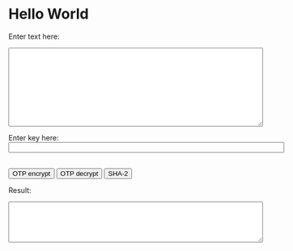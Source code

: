 <html>
<body>
<h1>Hello World</h1>

Enter text here: <br>
<textarea rows="10" cols="60" id="myTextarea">
</textarea><br>
Enter key here: <br>
<input type="text" name="text" id="key" size="65" />
<br>
<br>

<button id="OTP1">OTP encrypt</button>
<button id="OTP2">OTP decrypt</button>
<button id="Sha">SHA-2</button>
<br>

Result: <br>
<textarea rows="5" cols="60" id="result">
</textarea><br>

<script type="text/javascript">

    function SHA512(str) {
        function int64(msint_32, lsint_32) {
            this.highOrder = msint_32;
            this.lowOrder = lsint_32;
        }

        var H = [new int64(0x6a09e667, 0xf3bcc908), new int64(0xbb67ae85, 0x84caa73b),
            new int64(0x3c6ef372, 0xfe94f82b), new int64(0xa54ff53a, 0x5f1d36f1),
            new int64(0x510e527f, 0xade682d1), new int64(0x9b05688c, 0x2b3e6c1f),
            new int64(0x1f83d9ab, 0xfb41bd6b), new int64(0x5be0cd19, 0x137e2179)];

        var K = [new int64(0x428a2f98, 0xd728ae22), new int64(0x71374491, 0x23ef65cd),
            new int64(0xb5c0fbcf, 0xec4d3b2f), new int64(0xe9b5dba5, 0x8189dbbc),
            new int64(0x3956c25b, 0xf348b538), new int64(0x59f111f1, 0xb605d019),
            new int64(0x923f82a4, 0xaf194f9b), new int64(0xab1c5ed5, 0xda6d8118),
            new int64(0xd807aa98, 0xa3030242), new int64(0x12835b01, 0x45706fbe),
            new int64(0x243185be, 0x4ee4b28c), new int64(0x550c7dc3, 0xd5ffb4e2),
            new int64(0x72be5d74, 0xf27b896f), new int64(0x80deb1fe, 0x3b1696b1),
            new int64(0x9bdc06a7, 0x25c71235), new int64(0xc19bf174, 0xcf692694),
            new int64(0xe49b69c1, 0x9ef14ad2), new int64(0xefbe4786, 0x384f25e3),
            new int64(0x0fc19dc6, 0x8b8cd5b5), new int64(0x240ca1cc, 0x77ac9c65),
            new int64(0x2de92c6f, 0x592b0275), new int64(0x4a7484aa, 0x6ea6e483),
            new int64(0x5cb0a9dc, 0xbd41fbd4), new int64(0x76f988da, 0x831153b5),
            new int64(0x983e5152, 0xee66dfab), new int64(0xa831c66d, 0x2db43210),
            new int64(0xb00327c8, 0x98fb213f), new int64(0xbf597fc7, 0xbeef0ee4),
            new int64(0xc6e00bf3, 0x3da88fc2), new int64(0xd5a79147, 0x930aa725),
            new int64(0x06ca6351, 0xe003826f), new int64(0x14292967, 0x0a0e6e70),
            new int64(0x27b70a85, 0x46d22ffc), new int64(0x2e1b2138, 0x5c26c926),
            new int64(0x4d2c6dfc, 0x5ac42aed), new int64(0x53380d13, 0x9d95b3df),
            new int64(0x650a7354, 0x8baf63de), new int64(0x766a0abb, 0x3c77b2a8),
            new int64(0x81c2c92e, 0x47edaee6), new int64(0x92722c85, 0x1482353b),
            new int64(0xa2bfe8a1, 0x4cf10364), new int64(0xa81a664b, 0xbc423001),
            new int64(0xc24b8b70, 0xd0f89791), new int64(0xc76c51a3, 0x0654be30),
            new int64(0xd192e819, 0xd6ef5218), new int64(0xd6990624, 0x5565a910),
            new int64(0xf40e3585, 0x5771202a), new int64(0x106aa070, 0x32bbd1b8),
            new int64(0x19a4c116, 0xb8d2d0c8), new int64(0x1e376c08, 0x5141ab53),
            new int64(0x2748774c, 0xdf8eeb99), new int64(0x34b0bcb5, 0xe19b48a8),
            new int64(0x391c0cb3, 0xc5c95a63), new int64(0x4ed8aa4a, 0xe3418acb),
            new int64(0x5b9cca4f, 0x7763e373), new int64(0x682e6ff3, 0xd6b2b8a3),
            new int64(0x748f82ee, 0x5defb2fc), new int64(0x78a5636f, 0x43172f60),
            new int64(0x84c87814, 0xa1f0ab72), new int64(0x8cc70208, 0x1a6439ec),
            new int64(0x90befffa, 0x23631e28), new int64(0xa4506ceb, 0xde82bde9),
            new int64(0xbef9a3f7, 0xb2c67915), new int64(0xc67178f2, 0xe372532b),
            new int64(0xca273ece, 0xea26619c), new int64(0xd186b8c7, 0x21c0c207),
            new int64(0xeada7dd6, 0xcde0eb1e), new int64(0xf57d4f7f, 0xee6ed178),
            new int64(0x06f067aa, 0x72176fba), new int64(0x0a637dc5, 0xa2c898a6),
            new int64(0x113f9804, 0xbef90dae), new int64(0x1b710b35, 0x131c471b),
            new int64(0x28db77f5, 0x23047d84), new int64(0x32caab7b, 0x40c72493),
            new int64(0x3c9ebe0a, 0x15c9bebc), new int64(0x431d67c4, 0x9c100d4c),
            new int64(0x4cc5d4be, 0xcb3e42b6), new int64(0x597f299c, 0xfc657e2a),
            new int64(0x5fcb6fab, 0x3ad6faec), new int64(0x6c44198c, 0x4a475817)];

        var W = new Array(64);
        var a, b, c, d, e, f, g, h, i, j;
        var T1, T2;
        var charsize = 8;

        function utf8_encode(str) {
            return unescape(encodeURIComponent(str));
        }

        function str2binb(str) {
            var bin = [];
            var mask = (1 << charsize) - 1;
            var len = str.length * charsize;

            for (var i = 0; i < len; i += charsize) {
                bin[i >> 5] |= (str.charCodeAt(i / charsize) & mask) << (32 - charsize - (i % 32));
            }

            return bin;
        }

        function binb2hex(binarray) {
            var hex_tab = "0123456789abcdef";
            var str = "";
            var length = binarray.length * 4;
            var srcByte;

            for (var i = 0; i < length; i += 1) {
                srcByte = binarray[i >> 2] >> ((3 - (i % 4)) * 8);
                str += hex_tab.charAt((srcByte >> 4) & 0xF) + hex_tab.charAt(srcByte & 0xF);
            }

            return str;
        }

        function safe_add_2(x, y) {
            var lsw, msw, lowOrder, highOrder;

            lsw = (x.lowOrder & 0xFFFF) + (y.lowOrder & 0xFFFF);
            msw = (x.lowOrder >>> 16) + (y.lowOrder >>> 16) + (lsw >>> 16);
            lowOrder = ((msw & 0xFFFF) << 16) | (lsw & 0xFFFF);

            lsw = (x.highOrder & 0xFFFF) + (y.highOrder & 0xFFFF) + (msw >>> 16);
            msw = (x.highOrder >>> 16) + (y.highOrder >>> 16) + (lsw >>> 16);
            highOrder = ((msw & 0xFFFF) << 16) | (lsw & 0xFFFF);

            return new int64(highOrder, lowOrder);
        }

        function safe_add_4(a, b, c, d) {
            var lsw, msw, lowOrder, highOrder;

            lsw = (a.lowOrder & 0xFFFF) + (b.lowOrder & 0xFFFF) + (c.lowOrder & 0xFFFF) + (d.lowOrder & 0xFFFF);
            msw = (a.lowOrder >>> 16) + (b.lowOrder >>> 16) + (c.lowOrder >>> 16) + (d.lowOrder >>> 16) + (lsw >>> 16);
            lowOrder = ((msw & 0xFFFF) << 16) | (lsw & 0xFFFF);

            lsw = (a.highOrder & 0xFFFF) + (b.highOrder & 0xFFFF) + (c.highOrder & 0xFFFF) + (d.highOrder & 0xFFFF) + (msw >>> 16);
            msw = (a.highOrder >>> 16) + (b.highOrder >>> 16) + (c.highOrder >>> 16) + (d.highOrder >>> 16) + (lsw >>> 16);
            highOrder = ((msw & 0xFFFF) << 16) | (lsw & 0xFFFF);

            return new int64(highOrder, lowOrder);
        }

        function safe_add_5(a, b, c, d, e) {
            var lsw, msw, lowOrder, highOrder;

            lsw = (a.lowOrder & 0xFFFF) + (b.lowOrder & 0xFFFF) + (c.lowOrder & 0xFFFF) + (d.lowOrder & 0xFFFF) + (e.lowOrder & 0xFFFF);
            msw = (a.lowOrder >>> 16) + (b.lowOrder >>> 16) + (c.lowOrder >>> 16) + (d.lowOrder >>> 16) + (e.lowOrder >>> 16) + (lsw >>> 16);
            lowOrder = ((msw & 0xFFFF) << 16) | (lsw & 0xFFFF);

            lsw = (a.highOrder & 0xFFFF) + (b.highOrder & 0xFFFF) + (c.highOrder & 0xFFFF) + (d.highOrder & 0xFFFF) + (e.highOrder & 0xFFFF) + (msw >>> 16);
            msw = (a.highOrder >>> 16) + (b.highOrder >>> 16) + (c.highOrder >>> 16) + (d.highOrder >>> 16) + (e.highOrder >>> 16) + (lsw >>> 16);
            highOrder = ((msw & 0xFFFF) << 16) | (lsw & 0xFFFF);

            return new int64(highOrder, lowOrder);
        }

        function maj(x, y, z) {
            return new int64(
                (x.highOrder & y.highOrder) ^ (x.highOrder & z.highOrder) ^ (y.highOrder & z.highOrder),
                (x.lowOrder & y.lowOrder) ^ (x.lowOrder & z.lowOrder) ^ (y.lowOrder & z.lowOrder)
            );
        }

        function ch(x, y, z) {
            return new int64(
                (x.highOrder & y.highOrder) ^ (~x.highOrder & z.highOrder),
                (x.lowOrder & y.lowOrder) ^ (~x.lowOrder & z.lowOrder)
            );
        }

        function rotr(x, n) {
            if (n <= 32) {
                return new int64(
                    (x.highOrder >>> n) | (x.lowOrder << (32 - n)),
                    (x.lowOrder >>> n) | (x.highOrder << (32 - n))
                );
            } else {
                return new int64(
                    (x.lowOrder >>> n) | (x.highOrder << (32 - n)),
                    (x.highOrder >>> n) | (x.lowOrder << (32 - n))
                );
            }
        }

        function sigma0(x) {
            var rotr28 = rotr(x, 28);
            var rotr34 = rotr(x, 34);
            var rotr39 = rotr(x, 39);

            return new int64(
                rotr28.highOrder ^ rotr34.highOrder ^ rotr39.highOrder,
                rotr28.lowOrder ^ rotr34.lowOrder ^ rotr39.lowOrder
            );
        }

        function sigma1(x) {
            var rotr14 = rotr(x, 14);
            var rotr18 = rotr(x, 18);
            var rotr41 = rotr(x, 41);

            return new int64(
                rotr14.highOrder ^ rotr18.highOrder ^ rotr41.highOrder,
                rotr14.lowOrder ^ rotr18.lowOrder ^ rotr41.lowOrder
            );
        }

        function gamma0(x) {
            var rotr1 = rotr(x, 1), rotr8 = rotr(x, 8), shr7 = shr(x, 7);

            return new int64(
                rotr1.highOrder ^ rotr8.highOrder ^ shr7.highOrder,
                rotr1.lowOrder ^ rotr8.lowOrder ^ shr7.lowOrder
            );
        }

        function gamma1(x) {
            var rotr19 = rotr(x, 19);
            var rotr61 = rotr(x, 61);
            var shr6 = shr(x, 6);

            return new int64(
                rotr19.highOrder ^ rotr61.highOrder ^ shr6.highOrder,
                rotr19.lowOrder ^ rotr61.lowOrder ^ shr6.lowOrder
            );
        }

        function shr(x, n) {
            if (n <= 32) {
                return new int64(
                    x.highOrder >>> n,
                    x.lowOrder >>> n | (x.highOrder << (32 - n))
                );
            } else {
                return new int64(
                    0,
                    x.highOrder << (32 - n)
                );
            }
        }

        str = utf8_encode(str);
        strlen = str.length*charsize;
        str = str2binb(str);

        str[strlen >> 5] |= 0x80 << (24 - strlen % 32);
        str[(((strlen + 128) >> 10) << 5) + 31] = strlen;

        for (var i = 0; i < str.length; i += 32) {
            a = H[0];
            b = H[1];
            c = H[2];
            d = H[3];
            e = H[4];
            f = H[5];
            g = H[6];
            h = H[7];

            for (var j = 0; j < 80; j++) {
                if (j < 16) {
                    W[j] = new int64(str[j*2 + i], str[j*2 + i + 1]);
                } else {
                    W[j] = safe_add_4(gamma1(W[j - 2]), W[j - 7], gamma0(W[j - 15]), W[j - 16]);
                }

                T1 = safe_add_5(h, sigma1(e), ch(e, f, g), K[j], W[j]);
                T2 = safe_add_2(sigma0(a), maj(a, b, c));
                h = g;
                g = f;
                f = e;
                e = safe_add_2(d, T1);
                d = c;
                c = b;
                b = a;
                a = safe_add_2(T1, T2);
            }

            H[0] = safe_add_2(a, H[0]);
            H[1] = safe_add_2(b, H[1]);
            H[2] = safe_add_2(c, H[2]);
            H[3] = safe_add_2(d, H[3]);
            H[4] = safe_add_2(e, H[4]);
            H[5] = safe_add_2(f, H[5]);
            H[6] = safe_add_2(g, H[6]);
            H[7] = safe_add_2(h, H[7]);
        }

        var binarray = [];
        for (var i = 0; i < H.length; i++) {
            binarray.push(H[i].highOrder);
            binarray.push(H[i].lowOrder);
        }
        return binb2hex(binarray);
    }

    // register onclick events for Encrypt button
    document.getElementById('Sha').onclick = function() {
        var txt_string = document.getElementById('myTextarea').value;    // gets data from input text

// encrypts data and adds it in result element
        document.getElementById('result').value = SHA512(txt_string);
        return false;
    }
</script>

<script type="text/javascript">

    function OneTimePad(encdec, text, key)
    {
        var pad, i, out, c, uc;

        pad = "";
        key = key.toUpperCase();
        for (i = 0; i < key.length; i ++)
        {
            c = key.charAt(i)
            if (c >= 'A' && c <= 'Z')
            {
                pad += c;
            }
        }

        out = "";
        for (i = 0; i < text.length; i ++)
        {
            c = text.charAt(i);
            uc = ' ';
            if (c >= 'A' && c <= 'Z')
            {
                uc = 'A';
            }
            if (c >= 'a' && c <= 'z')
            {
                uc = 'a';
            }
            if (uc != ' ')
            {
                if (pad.length == 0)
                {
                    pad = "AAAAAAAA";
                }
                c = c.charCodeAt(0) - uc.charCodeAt(0) + (encdec * (pad.charCodeAt(0) - 'A'.charCodeAt(0)));
                c = (c + 26) % 26;
                c = String.fromCharCode(uc.charCodeAt(0) + c + encdec);
                pad = pad.slice(1, pad.length);
            }
            out += c;
        }

        return out;
    }

    // register onclick events for Encrypt button
    document.getElementById('OTP1').onclick = function() {
        var text = document.getElementById('myTextarea').value; 
        var key = document.getElementById('key').value;
        var encdec = 1

        document.getElementById('result').value = OneTimePad(encdec, text, key);
        return false;
    }
    document.getElementById('OTP2').onclick = function() {
        var text = document.getElementById('myTextarea').value;   
        var key = document.getElementById('key').value;
        var encdec = -1;
        document.getElementById('result').value = OneTimePad(encdec, text, key);
        return false;
    }

</script>
</body>
</html>
